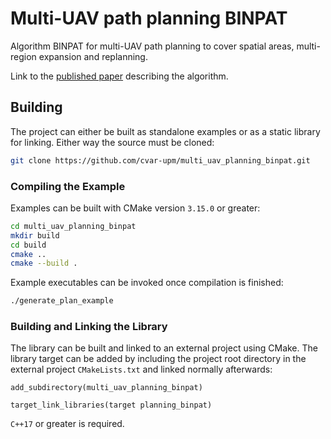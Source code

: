 # Multi-UAV path planning BINPAT

Algorithm BINPAT for multi-UAV path planning to cover spatial areas, multi-region expansion and replanning.

Link to the [published paper](https://www.mdpi.com/1424-8220/22/6/2297/htm) describing the algorithm.

## Building

The project can either be built as standalone examples or as a static library for linking. Either way the source must be cloned:

```bash
git clone https://github.com/cvar-upm/multi_uav_planning_binpat.git
```

### Compiling the Example

Examples can be built with CMake version `3.15.0` or greater:

```bash
cd multi_uav_planning_binpat
mkdir build
cd build
cmake ..
cmake --build .
```

Example executables can be invoked once compilation is finished:

```bash
./generate_plan_example
```

### Building and Linking the Library

The library can be built and linked to an external project using CMake. The library target can be added by including the project root directory in the external project `CMakeLists.txt` and linked normally afterwards:

```
add_subdirectory(multi_uav_planning_binpat)

target_link_libraries(target planning_binpat)
```

`C++17` or greater is required.
